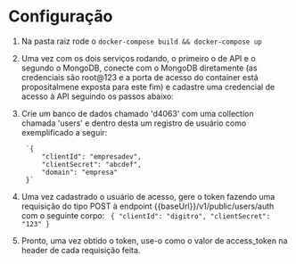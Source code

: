 
# Configuração

1. Na pasta raiz rode o `docker-compose build && docker-compose up`
2. Uma vez com os dois serviços rodando, o primeiro o de API e o segundo o MongoDB, conecte com o MongoDB diretamente (as credenciais são root@123 e a porta de acesso do container está propositalmene exposta para este fim) e cadastre uma credencial de acesso à API seguindo os passos abaixo:  

3. Crie um banco de dados chamado 'd4063' com uma collection chamada 'users' e dentro desta um registro de usuário como exemplificado a seguir:  
		  
		`{  
            "clientId": "empresadev",
		    "clientSecret": "abcdef",
		    "domain": "empresa"
		}`
4. Uma vez cadastrado o usuário de acesso, gere o token fazendo uma requisição do tipo POST à endpoint {{baseUrl}}/v1/public/users/auth com o seguinte corpo:
    `
    {
        "clientId": "digitro",
        "clientSecret": "123"
    }`
5. Pronto, uma vez obtido o token, use-o como o valor de access_token na header de cada requisição feita.
